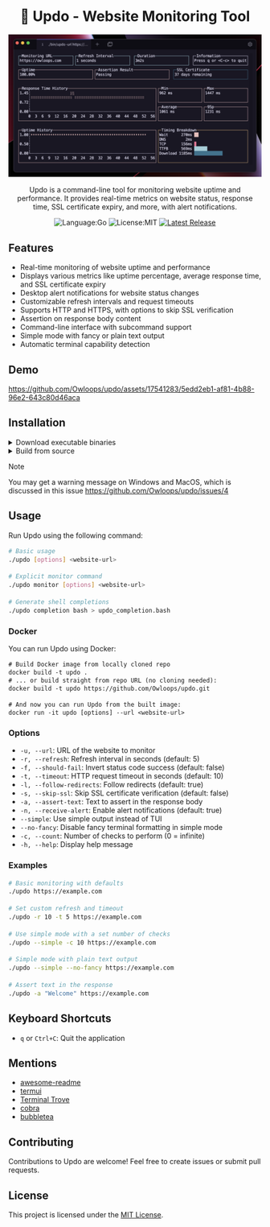 <div align="center">

# 🐤 Updo - Website Monitoring Tool

<p align="center">
  <img src="images/demo.png" alt="Updo demo" width="600"/>
</p>

Updo is a command-line tool for monitoring website uptime and performance. It provides real-time metrics on website status, response time, SSL certificate expiry, and more, with alert notifications.

![Language:Go](https://img.shields.io/static/v1?label=Language&message=Go&color=blue&style=flat-square)
![License:MIT](https://img.shields.io/static/v1?label=License&message=MIT&color=blue&style=flat-square)
[![Latest Release](https://img.shields.io/github/v/release/Owloops/updo?style=flat-square)](https://github.com/Owloops/updo/releases/latest)
</div>

## Features

- Real-time monitoring of website uptime and performance
- Displays various metrics like uptime percentage, average response time, and SSL certificate expiry
- Desktop alert notifications for website status changes
- Customizable refresh intervals and request timeouts
- Supports HTTP and HTTPS, with options to skip SSL verification
- Assertion on response body content
- Command-line interface with subcommand support
- Simple mode with fancy or plain text output
- Automatic terminal capability detection

## Demo

<https://github.com/Owloops/updo/assets/17541283/5edd2eb1-af81-4b88-96e2-643c80d46aca>

## Installation

<details>
<summary>Download executable binaries</summary>

#### You can download executable binaries from the latest release page

> [![Latest Release](https://img.shields.io/github/v/release/Owloops/updo?style=flat-square)](https://github.com/Owloops/updo/releases/latest)
</details>

<details>
<summary>Build from source</summary>

#### You can install Updo by cloning the repository and building the binary

Make sure your system has Go [installed](https://go.dev/doc/install).

> ```bash
> git clone https://github.com/Owloops/updo.git
> cd updo
> go build
> ```
>
#### Another way to install it if you have go in your machine just

```sh
GOBIN="absolute_path_where_you_want_binaries_to_be_installed" go install github.com/Owloops/updo@latest
```

</details>

> [!NOTE]  
> You may get a warning message on Windows and MacOS, which is discussed in this issue <https://github.com/Owloops/updo/issues/4>

## Usage

Run Updo using the following command:

```bash
# Basic usage
./updo [options] <website-url>

# Explicit monitor command
./updo monitor [options] <website-url>

# Generate shell completions
./updo completion bash > updo_completion.bash
```

### Docker

You can run Updo using Docker:

```console
# Build Docker image from locally cloned repo
docker build -t updo .
# ... or build straight from repo URL (no cloning needed):
docker build -t updo https://github.com/Owloops/updo.git

# And now you can run Updo from the built image:
docker run -it updo [options] --url <website-url>
```

### Options

- `-u, --url`: URL of the website to monitor
- `-r, --refresh`: Refresh interval in seconds (default: 5)
- `-f, --should-fail`: Invert status code success (default: false)
- `-t, --timeout`: HTTP request timeout in seconds (default: 10)
- `-l, --follow-redirects`: Follow redirects (default: true)
- `-s, --skip-ssl`: Skip SSL certificate verification (default: false)
- `-a, --assert-text`: Text to assert in the response body
- `-n, --receive-alert`: Enable alert notifications (default: true)
- `--simple`: Use simple output instead of TUI
- `--no-fancy`: Disable fancy terminal formatting in simple mode
- `-c, --count`: Number of checks to perform (0 = infinite)
- `-h, --help`: Display help message

### Examples

```bash
# Basic monitoring with defaults
./updo https://example.com

# Set custom refresh and timeout
./updo -r 10 -t 5 https://example.com

# Use simple mode with a set number of checks
./updo --simple -c 10 https://example.com

# Simple mode with plain text output
./updo --simple --no-fancy https://example.com

# Assert text in the response
./updo -a "Welcome" https://example.com
```

## Keyboard Shortcuts

- `q` or `Ctrl+C`: Quit the application

## Mentions

- [awesome-readme](https://github.com/matiassingers/awesome-readme)
- [termui](https://github.com/gizak/termui)
- [Terminal Trove](https://terminaltrove.com/updo)
- [cobra](https://github.com/spf13/cobra)
- [bubbletea](https://github.com/charmbracelet/bubbletea)

## Contributing

Contributions to Updo are welcome! Feel free to create issues or submit pull requests.

## License

This project is licensed under the [MIT License](LICENSE).
